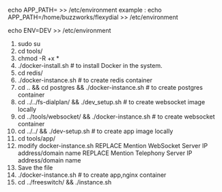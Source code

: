 echo APP_PATH=<currentAPPdirectory> >> /etc/environment
example :
    echo APP_PATH=/home/buzzworks/flexydial >> /etc/environment

echo ENV=DEV >> /etc/environment
    
1. sudo su
2. cd tools/
3. chmod -R  +x *
4. ./docker-install.sh # to install Docker in the system.
5. cd redis/
6. ./docker-instance.sh # to create redis container
7. cd .. && cd postgres && ./docker-instance.sh # to create postgres container
8. cd ../../fs-dialplan/ && ./dev_setup.sh # to create websocket image locally
9. cd ../tools/websocket/ && ./docker-instance.sh # to create websocket container
10. cd ../../ && ./dev-setup.sh # to create app image locally
11. cd tools/app/ 
12. modify docker-instance.sh 
REPLACE Mention WebSocket Server IP address/domain name
REPLACE Mention Telephony Server IP address/domain name
13. Save the file
14. ./docker-instance.sh # to create app,nginx container
15. cd ../freeswitch/ && ./instance.sh
